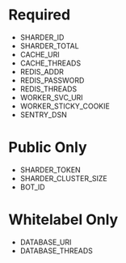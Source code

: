 # Required
- SHARDER_ID
- SHARDER_TOTAL
- CACHE_URI
- CACHE_THREADS
- REDIS_ADDR
- REDIS_PASSWORD
- REDIS_THREADS
- WORKER_SVC_URI
- WORKER_STICKY_COOKIE
- SENTRY_DSN

# Public Only
- SHARDER_TOKEN
- SHARDER_CLUSTER_SIZE
- BOT_ID

# Whitelabel Only
- DATABASE_URI
- DATABASE_THREADS